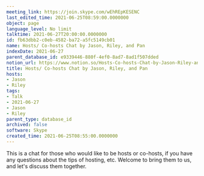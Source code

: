 ```yaml
---
meeting_link: https://join.skype.com/wEhREpKESENC
last_edited_time: 2021-06-25T08:59:00.0000000
object: page
language_level: No limit
talktime: 2021-06-27T20:00:00.0000000
id: fb63dbb2-c0eb-4582-ba72-a5fc5149cb01
name: Hosts/ Co-hosts Chat by Jason, Riley, and Pan
indexDate: 2021-06-27
parent_database_id: e9339446-880f-4ef0-8ad7-8ad1f507dded
notion_url: https://www.notion.so/Hosts-Co-hosts-Chat-by-Jason-Riley-and-Pan-fb63dbb2c0eb4582ba72a5fc5149cb01
title: Hosts/ Co-hosts Chat by Jason, Riley, and Pan
hosts:
- Jason
- Riley
tags:
- Talk
- 2021-06-27
- Jason
- Riley
parent_type: database_id
archived: false
software: Skype
created_time: 2021-06-25T08:55:00.0000000
---
```


This is a chat for those who would like to be hosts or co-hosts, if you have any questions about the tips of hosting, etc. Welcome to bring them to us, and let's discuss them together.

